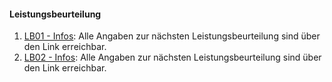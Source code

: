#### Leistungsbeurteilung
1. [LB01 - Infos](./content.php?top=1&file=org/organisation.md#lb01): Alle Angaben zur nächsten Leistungsbeurteilung sind über den Link erreichbar.
2. [LB02 - Infos](./content.php?top=1&file=org/organisation.md#lb02): Alle Angaben zur nächsten Leistungsbeurteilung sind über den Link erreichbar.
